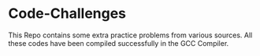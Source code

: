 # Code-Challenges
This Repo contains some extra practice problems from various sources.
All these codes have been compiled successfully in the GCC Compiler.
